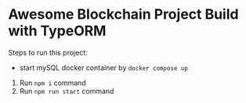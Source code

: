 # Awesome Blockchain Project Build with TypeORM

Steps to run this project:
- start mySQL docker container by `docker compose up`
1. Run `npm i` command
3. Run `npm run start` command
